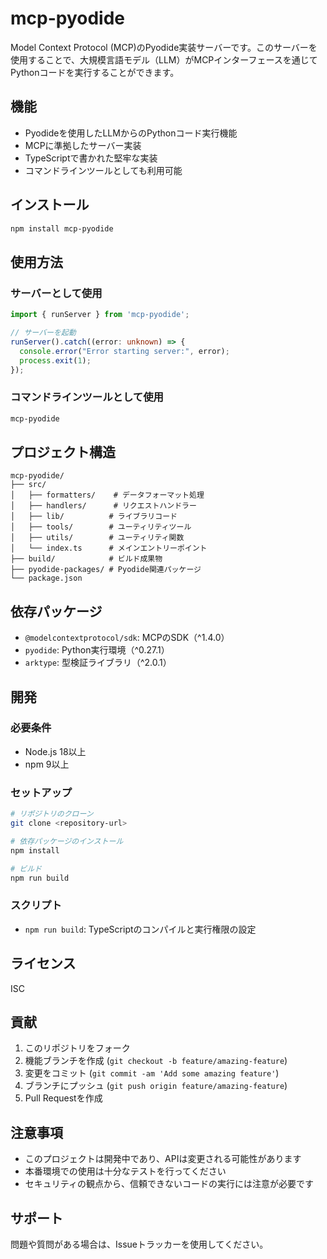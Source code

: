# mcp-pyodide

Model Context Protocol (MCP)のPyodide実装サーバーです。このサーバーを使用することで、大規模言語モデル（LLM）がMCPインターフェースを通じてPythonコードを実行することができます。

## 機能

- Pyodideを使用したLLMからのPythonコード実行機能
- MCPに準拠したサーバー実装
- TypeScriptで書かれた堅牢な実装
- コマンドラインツールとしても利用可能

## インストール

```bash
npm install mcp-pyodide
```

## 使用方法

### サーバーとして使用

```typescript
import { runServer } from 'mcp-pyodide';

// サーバーを起動
runServer().catch((error: unknown) => {
  console.error("Error starting server:", error);
  process.exit(1);
});
```

### コマンドラインツールとして使用

```bash
mcp-pyodide
```

## プロジェクト構造

```
mcp-pyodide/
├── src/
│   ├── formatters/    # データフォーマット処理
│   ├── handlers/      # リクエストハンドラー
│   ├── lib/          # ライブラリコード
│   ├── tools/        # ユーティリティツール
│   ├── utils/        # ユーティリティ関数
│   └── index.ts      # メインエントリーポイント
├── build/            # ビルド成果物
├── pyodide-packages/ # Pyodide関連パッケージ
└── package.json
```

## 依存パッケージ

- `@modelcontextprotocol/sdk`: MCPのSDK（^1.4.0）
- `pyodide`: Python実行環境（^0.27.1）
- `arktype`: 型検証ライブラリ（^2.0.1）

## 開発

### 必要条件

- Node.js 18以上
- npm 9以上

### セットアップ

```bash
# リポジトリのクローン
git clone <repository-url>

# 依存パッケージのインストール
npm install

# ビルド
npm run build
```

### スクリプト

- `npm run build`: TypeScriptのコンパイルと実行権限の設定

## ライセンス

ISC

## 貢献

1. このリポジトリをフォーク
2. 機能ブランチを作成 (`git checkout -b feature/amazing-feature`)
3. 変更をコミット (`git commit -am 'Add some amazing feature'`)
4. ブランチにプッシュ (`git push origin feature/amazing-feature`)
5. Pull Requestを作成

## 注意事項

- このプロジェクトは開発中であり、APIは変更される可能性があります
- 本番環境での使用は十分なテストを行ってください
- セキュリティの観点から、信頼できないコードの実行には注意が必要です

## サポート

問題や質問がある場合は、Issueトラッカーを使用してください。